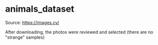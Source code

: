 # animals_dataset

Source: https://images.cv/

After downloading, the photos were reviewed and selected (there are no "strange" samples) 
